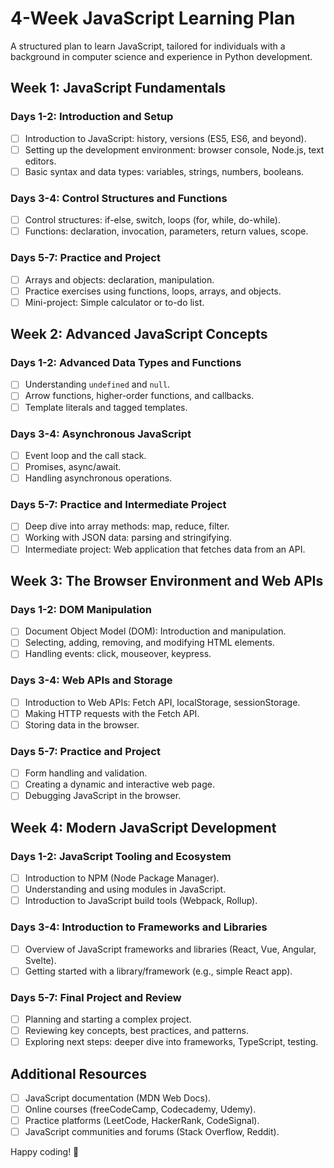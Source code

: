 # 4-Week JavaScript Learning Plan

A structured plan to learn JavaScript, tailored for individuals with a background in computer science and experience in Python development.

## Week 1: JavaScript Fundamentals

### Days 1-2: Introduction and Setup
- [ ] Introduction to JavaScript: history, versions (ES5, ES6, and beyond).
- [ ] Setting up the development environment: browser console, Node.js, text editors.
- [ ] Basic syntax and data types: variables, strings, numbers, booleans.

### Days 3-4: Control Structures and Functions
- [ ] Control structures: if-else, switch, loops (for, while, do-while).
- [ ] Functions: declaration, invocation, parameters, return values, scope.

### Days 5-7: Practice and Project
- [ ] Arrays and objects: declaration, manipulation.
- [ ] Practice exercises using functions, loops, arrays, and objects.
- [ ] Mini-project: Simple calculator or to-do list.

## Week 2: Advanced JavaScript Concepts

### Days 1-2: Advanced Data Types and Functions
- [ ] Understanding `undefined` and `null`.
- [ ] Arrow functions, higher-order functions, and callbacks.
- [ ] Template literals and tagged templates.

### Days 3-4: Asynchronous JavaScript
- [ ] Event loop and the call stack.
- [ ] Promises, async/await.
- [ ] Handling asynchronous operations.

### Days 5-7: Practice and Intermediate Project
- [ ] Deep dive into array methods: map, reduce, filter.
- [ ] Working with JSON data: parsing and stringifying.
- [ ] Intermediate project: Web application that fetches data from an API.

## Week 3: The Browser Environment and Web APIs

### Days 1-2: DOM Manipulation
- [ ] Document Object Model (DOM): Introduction and manipulation.
- [ ] Selecting, adding, removing, and modifying HTML elements.
- [ ] Handling events: click, mouseover, keypress.

### Days 3-4: Web APIs and Storage
- [ ] Introduction to Web APIs: Fetch API, localStorage, sessionStorage.
- [ ] Making HTTP requests with the Fetch API.
- [ ] Storing data in the browser.

### Days 5-7: Practice and Project
- [ ] Form handling and validation.
- [ ] Creating a dynamic and interactive web page.
- [ ] Debugging JavaScript in the browser.

## Week 4: Modern JavaScript Development

### Days 1-2: JavaScript Tooling and Ecosystem
- [ ] Introduction to NPM (Node Package Manager).
- [ ] Understanding and using modules in JavaScript.
- [ ] Introduction to JavaScript build tools (Webpack, Rollup).

### Days 3-4: Introduction to Frameworks and Libraries
- [ ] Overview of JavaScript frameworks and libraries (React, Vue, Angular, Svelte).
- [ ] Getting started with a library/framework (e.g., simple React app).

### Days 5-7: Final Project and Review
- [ ] Planning and starting a complex project.
- [ ] Reviewing key concepts, best practices, and patterns.
- [ ] Exploring next steps: deeper dive into frameworks, TypeScript, testing.

## Additional Resources
- [ ] JavaScript documentation (MDN Web Docs).
- [ ] Online courses (freeCodeCamp, Codecademy, Udemy).
- [ ] Practice platforms (LeetCode, HackerRank, CodeSignal).
- [ ] JavaScript communities and forums (Stack Overflow, Reddit).

Happy coding! 🚀

